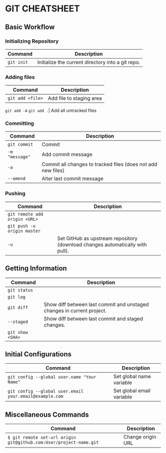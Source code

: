 # GIT CHEATSHEET

## Basic Workflow

### Initializing Repository

Command|Description
-------|-----------
`git init`|Initialize the current directory into a git repo.

### Adding files

Command|Description
-------|-----------
`git add <file>`|Add file to staging area
`git add -A`
`git add .`| Add all untracked files

### Committing ###

Command|Description
-------|-----------
`git commit`|Commit
`-m "message"`|Add commit message
`-a`|Commit all changes to tracked files (does not add new files)
`--amend`| Alter last commit message

### Pushing ###

Command|Description
-------|-----------
`git remote add origin <URL>`|
`git push -u origin master`|
`-u`|Set GitHub as upstream repository (download changes automatically with pull).


## Getting Information

Command|Description
-------|-----------
`git status`|
`git log`|
`git diff`|Show diff between last commit and unstaged changes in current project.
`--staged`|Show diff between last commit and staged changes.
`git show <SHA>`|

## Initial Configurations

Command|Description
-------|-----------
`git config --global user.name "Your Name"`|Set global name variable
`git config --global user.email your.email@example.com`|Set global email variable

## Miscellaneous Commands

Command|Description
-------|-----------
`$ git remote set-url origin git@github.com:User/project-name.git`|Change origin URL

